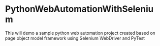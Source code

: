 # PythonWebAutomationWithSelenium
This will demo a sample python web automation project created based on page object model framework using Selenium WebDriver and PyTest
